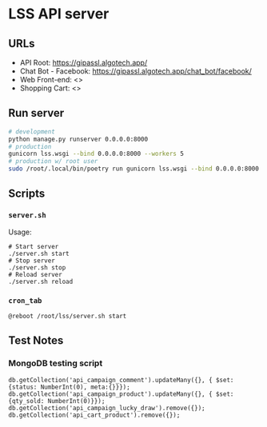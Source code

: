 # LSS API server

## URLs

- API Root: <https://gipassl.algotech.app/>
- Chat Bot - Facebook: <https://gipassl.algotech.app/chat_bot/facebook/>
- Web Front-end: <>
- Shopping Cart: <>

## Run server

```bash
# development
python manage.py runserver 0.0.0.0:8000
# production
gunicorn lss.wsgi --bind 0.0.0.0:8000 --workers 5
# production w/ root user
sudo /root/.local/bin/poetry run gunicorn lss.wsgi --bind 0.0.0.0:8000 --workers 5
```

## Scripts

### `server.sh`

Usage:

```shell
# Start server
./server.sh start
# Stop server
./server.sh stop
# Reload server
./server.sh reload
```

### `cron_tab`

```shell
@reboot /root/lss/server.sh start
```

## Test Notes

### MongoDB testing script

```mongodb
db.getCollection('api_campaign_comment').updateMany({}, { $set: {status: NumberInt(0), meta:{}}});
db.getCollection('api_campaign_product').updateMany({}, { $set: {qty_sold: NumberInt(0)}});
db.getCollection('api_campaign_lucky_draw').remove({});
db.getCollection('api_cart_product').remove({});
```
